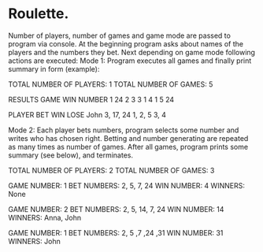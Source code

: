 # Roulette.
Number of players, number of games and game mode are passed to program via console.
At the beginning program asks about names of the players and the numbers they bet.
Next depending on game mode following actions are executed:
Mode 1: Program executes all games and finally print  summary in form (example):

TOTAL NUMBER OF PLAYERS: 1
TOTAL NUMBER OF GAMES: 5

RESULTS
GAME	WIN NUMBER
1		24
2		3
3		1
4		1
5		24

PLAYER	BET		WIN		LOSE
John		3, 17, 24	1, 2, 5		3, 4

Mode 2: Each player bets numbers, program selects some number and writes who has chosen right.
Betting and number generating are repeated as many times as number of games.
After all games, program prints some summary (see below), and terminates.

TOTAL NUMBER OF PLAYERS: 2
TOTAL NUMBER OF GAMES: 3

GAME NUMBER: 1
BET NUMBERS:  2, 5, 7, 24
WIN NUMBER: 4
WINNERS:  None

GAME NUMBER: 2
BET NUMBERS:  2, 5, 14, 7, 24
WIN NUMBER: 14
WINNERS:  Anna, John

GAME NUMBER: 1
BET NUMBERS:  2, 5 ,7 ,24 ,31
WIN NUMBER:  31
WINNERS:  John
